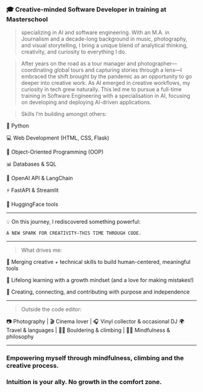 ### 🎓 Creative-minded Software Developer in training at Masterschool
> specializing in AI and software engineering. With an M.A. in Journalism and a decade-long background in music, photography, and visual storytelling, I bring a unique blend of analytical thinking, creativity, and curiosity to everything I do.

> After years on the road as a tour manager and photographer—coordinating global tours and capturing stories through a lens—I embraced the shift brought by the pandemic as an opportunity to go deeper into creative work. As AI emerged in creative workflows, my curiosity in tech grew naturally. This led me to pursue a full-time training in Software Engineering with a specialisation in AI, focusing on developing and deploying AI-driven applications.

> Skills I’m building amongst others:

🐍 Python

💻 Web Development (HTML, CSS, Flask)

🧱 Object-Oriented Programming (OOP)

📊 Databases & SQL

🤖 OpenAI API & LangChain

⚡ FastAPI & Streamlit

🤖 HuggingFace tools

------------------------------------------------------

💡 On this journey, I rediscovered something powerful:

`A NEW SPARK FOR CREATIVITY—THIS TIME THROUGH CODE.`

------------------------------------------------------

> What drives me:

🎯 Merging creative + technical skills to build human-centered, meaningful tools

🎯 Lifelong learning with a growth mindset (and a love for making mistakes!)

🎯 Creating, connecting, and contributing with purpose and independence

------------------------------------------------------

> Outside the code editor:

📷 Photography | 🎬 Cinema lover | 🎧 Vinyl collector & occasional DJ
🌍 Travel & languages | 🧗‍♂️ Bouldering & climbing | 🧘‍♂️ Mindfulness & philosophy

------------------------------------------------------

### Empowering myself through mindfulness, climbing and the creative process.
### Intuition is your ally. No growth in the comfort zone.
